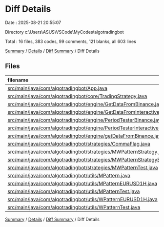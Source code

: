 # Diff Details

Date : 2025-08-21 20:55:07

Directory c:\\Users\\ASUS\\VSCode\\MyCodes\\algotradingbot

Total : 16 files,  383 codes, 99 comments, 121 blanks, all 603 lines

[Summary](results.md) / [Details](details.md) / [Diff Summary](diff.md) / Diff Details

## Files
| filename | language | code | comment | blank | total |
| :--- | :--- | ---: | ---: | ---: | ---: |
| [src/main/java/com/algotradingbot/App.java](/src/main/java/com/algotradingbot/App.java) | Java | 0 | 0 | 2 | 2 |
| [src/main/java/com/algotradingbot/core/TradingStrategy.java](/src/main/java/com/algotradingbot/core/TradingStrategy.java) | Java | 21 | 9 | 7 | 37 |
| [src/main/java/com/algotradingbot/engine/GetDataFromBinance.java](/src/main/java/com/algotradingbot/engine/GetDataFromBinance.java) | Java | 66 | 1 | 20 | 87 |
| [src/main/java/com/algotradingbot/engine/GetDataFromInteractiveBroker.java](/src/main/java/com/algotradingbot/engine/GetDataFromInteractiveBroker.java) | Java | -4 | 5 | 0 | 1 |
| [src/main/java/com/algotradingbot/engine/PeriodTesterBinance.java](/src/main/java/com/algotradingbot/engine/PeriodTesterBinance.java) | Java | 9 | 9 | -1 | 17 |
| [src/main/java/com/algotradingbot/engine/PeriodTesterInteractiveBroker.java](/src/main/java/com/algotradingbot/engine/PeriodTesterInteractiveBroker.java) | Java | 16 | 2 | 7 | 25 |
| [src/main/java/com/algotradingbot/engine/getDataFromBinance.java](/src/main/java/com/algotradingbot/engine/getDataFromBinance.java) | Java | -66 | -1 | -20 | -87 |
| [src/main/java/com/algotradingbot/strategies/CommaFlag.java](/src/main/java/com/algotradingbot/strategies/CommaFlag.java) | Java | 37 | 0 | 13 | 50 |
| [src/main/java/com/algotradingbot/strategies/MWPatternStrategy.java](/src/main/java/com/algotradingbot/strategies/MWPatternStrategy.java) | Java | -39 | -1 | -14 | -54 |
| [src/main/java/com/algotradingbot/strategies/MWPatternStrategyEURUSD1H.java](/src/main/java/com/algotradingbot/strategies/MWPatternStrategyEURUSD1H.java) | Java | 60 | 4 | 17 | 81 |
| [src/main/java/com/algotradingbot/strategies/MWPatternTest.java](/src/main/java/com/algotradingbot/strategies/MWPatternTest.java) | Java | 62 | 6 | 14 | 82 |
| [src/main/java/com/algotradingbot/utils/MPattern.java](/src/main/java/com/algotradingbot/utils/MPattern.java) | Java | -71 | -19 | -25 | -115 |
| [src/main/java/com/algotradingbot/utils/MPatternEURUSD1H.java](/src/main/java/com/algotradingbot/utils/MPatternEURUSD1H.java) | Java | 71 | 30 | 28 | 129 |
| [src/main/java/com/algotradingbot/utils/MPatternTest.java](/src/main/java/com/algotradingbot/utils/MPatternTest.java) | Java | 71 | 6 | 24 | 101 |
| [src/main/java/com/algotradingbot/utils/WPatternEURUSD1H.java](/src/main/java/com/algotradingbot/utils/WPatternEURUSD1H.java) | Java | 75 | 37 | 25 | 137 |
| [src/main/java/com/algotradingbot/utils/WPatternTest.java](/src/main/java/com/algotradingbot/utils/WPatternTest.java) | Java | 75 | 11 | 24 | 110 |

[Summary](results.md) / [Details](details.md) / [Diff Summary](diff.md) / Diff Details